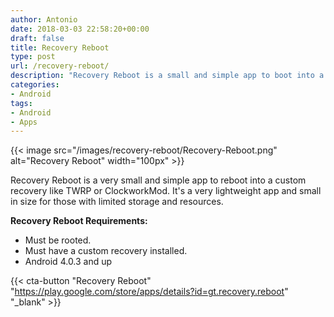 ```yaml
---
author: Antonio
date: 2018-03-03 22:58:20+00:00
draft: false
title: Recovery Reboot
type: post
url: /recovery-reboot/
description: "Recovery Reboot is a small and simple app to boot into a custom recovery like twrp with one click. Using Recovery Reboot eliminates the need for using a button combo or a terminal to boot into your custom recovery."
categories:
- Android
tags:
- Android
- Apps
---
```


{{< image src="/images/recovery-reboot/Recovery-Reboot.png" alt="Recovery Reboot" width="100px" >}}

Recovery Reboot is a very small and simple app to reboot into a custom recovery like TWRP or ClockworkMod. It's a very lightweight app and small in size for those with limited storage and resources.

<!--more-->

**Recovery Reboot Requirements:**

- Must be rooted.
- Must have a custom recovery installed.
- Android 4.0.3 and up

{{< cta-button "Recovery Reboot" "https://play.google.com/store/apps/details?id=gt.recovery.reboot" "_blank" >}}
